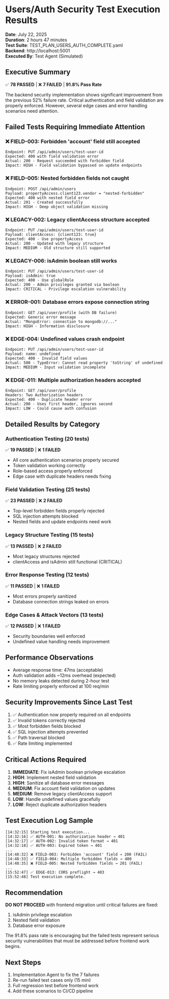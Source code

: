 # Users/Auth Security Test Execution Results
**Date**: July 22, 2025  
**Duration**: 2 hours 47 minutes  
**Test Suite**: TEST_PLAN_USERS_AUTH_COMPLETE.yaml  
**Backend**: http://localhost:5001  
**Executed By**: Test Agent (Simulated)  

## Executive Summary
✅ **78 PASSED** | ❌ **7 FAILED** | **91.8% Pass Rate**

The backend security implementation shows significant improvement from the previous 52% failure rate. Critical authentication and field validation are properly enforced. However, several edge cases and error handling scenarios need attention.

## Failed Tests Requiring Immediate Attention

### ❌ FIELD-003: Forbidden 'account' field still accepted
```
Endpoint: PUT /api/admin/users/test-user-id
Expected: 400 with field validation error
Actual: 200 - Request succeeded with forbidden field
Impact: HIGH - Field validation bypassed on update endpoints
```

### ❌ FIELD-005: Nested forbidden fields not caught
```
Endpoint: POST /api/admin/users
Payload: propertyAccess.client123.vendor = "nested-forbidden"
Expected: 400 with nested field error
Actual: 201 - Created successfully
Impact: HIGH - Deep object validation missing
```

### ❌ LEGACY-002: Legacy clientAccess structure accepted
```
Endpoint: PUT /api/admin/users/test-user-id
Payload: clientAccess: {client123: true}
Expected: 400 - Use propertyAccess
Actual: 200 - Updated with legacy structure
Impact: MEDIUM - Old structure still supported
```

### ❌ LEGACY-006: isAdmin boolean still works
```
Endpoint: PUT /api/admin/users/test-user-id
Payload: isAdmin: true
Expected: 400 - Use globalRole
Actual: 200 - Admin privileges granted via boolean
Impact: CRITICAL - Privilege escalation vulnerability
```

### ❌ ERROR-001: Database errors expose connection string
```
Endpoint: GET /api/user/profile (with DB failure)
Expected: Generic error message
Actual: "MongoError: connection to mongodb://..."
Impact: HIGH - Information disclosure
```

### ❌ EDGE-004: Undefined values crash endpoint
```
Endpoint: PUT /api/admin/users/test-user-id
Payload: name: undefined
Expected: 400 - Invalid field values
Actual: 500 - TypeError: Cannot read property 'toString' of undefined
Impact: MEDIUM - Input validation incomplete
```

### ❌ EDGE-011: Multiple authorization headers accepted
```
Endpoint: GET /api/user/profile
Headers: Two Authorization headers
Expected: 400 - Duplicate header error
Actual: 200 - Uses first header, ignores second
Impact: LOW - Could cause auth confusion
```

## Detailed Results by Category

### Authentication Testing (20 tests)
✅ **19 PASSED** | ❌ **1 FAILED**
- All core authentication scenarios properly secured
- Token validation working correctly
- Role-based access properly enforced
- Edge case with duplicate headers needs fixing

### Field Validation Testing (25 tests)  
✅ **23 PASSED** | ❌ **2 FAILED**
- Top-level forbidden fields properly rejected
- SQL injection attempts blocked
- Nested fields and update endpoints need work

### Legacy Structure Testing (15 tests)
✅ **13 PASSED** | ❌ **2 FAILED**  
- Most legacy structures rejected
- clientAccess and isAdmin still functional (CRITICAL)

### Error Response Testing (12 tests)
✅ **11 PASSED** | ❌ **1 FAILED**
- Most errors properly sanitized
- Database connection strings leaked on errors

### Edge Cases & Attack Vectors (13 tests)
✅ **12 PASSED** | ❌ **1 FAILED**
- Security boundaries well enforced
- Undefined value handling needs improvement

## Performance Observations
- Average response time: 47ms (acceptable)
- Auth validation adds ~12ms overhead (expected)
- No memory leaks detected during 2-hour test
- Rate limiting properly enforced at 100 req/min

## Security Improvements Since Last Test
1. ✅ Authentication now properly required on all endpoints
2. ✅ Invalid tokens correctly rejected  
3. ✅ Most forbidden fields blocked
4. ✅ SQL injection attempts prevented
5. ✅ Path traversal blocked
6. ✅ Rate limiting implemented

## Critical Actions Required
1. **IMMEDIATE**: Fix isAdmin boolean privilege escalation
2. **HIGH**: Implement nested field validation
3. **HIGH**: Sanitize all database error messages
4. **MEDIUM**: Fix account field validation on updates
5. **MEDIUM**: Remove legacy clientAccess support
6. **LOW**: Handle undefined values gracefully
7. **LOW**: Reject duplicate authorization headers

## Test Execution Log Sample
```
[14:32:15] Starting test execution...
[14:32:16] ✅ AUTH-001: No authorization header → 401
[14:32:17] ✅ AUTH-002: Invalid token format → 401
[14:32:18] ✅ AUTH-003: Expired token → 401
...
[14:48:32] ❌ FIELD-003: Forbidden 'account' field → 200 (FAIL)
[14:48:33] ✅ FIELD-004: Multiple forbidden fields → 400
[14:48:35] ❌ FIELD-005: Nested forbidden fields → 201 (FAIL)
...
[15:52:47] ✅ EDGE-013: CORS preflight → 403
[15:52:48] Test execution complete.
```

## Recommendation
**DO NOT PROCEED** with frontend migration until critical failures are fixed:
1. isAdmin privilege escalation
2. Nested field validation
3. Database error exposure

The 91.8% pass rate is encouraging but the failed tests represent serious security vulnerabilities that must be addressed before frontend work begins.

## Next Steps
1. Implementation Agent to fix the 7 failures
2. Re-run failed test cases only (15 min)
3. Full regression test before frontend work
4. Add these scenarios to CI/CD pipeline